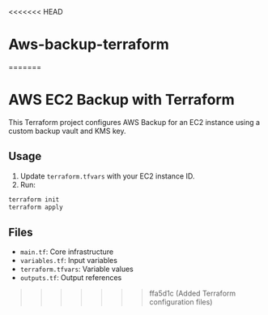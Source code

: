 <<<<<<< HEAD
# Aws-backup-terraform
=======
# AWS EC2 Backup with Terraform

This Terraform project configures AWS Backup for an EC2 instance using a custom backup vault and KMS key.

## Usage

1. Update `terraform.tfvars` with your EC2 instance ID.
2. Run:

```bash
terraform init
terraform apply
```

## Files

- `main.tf`: Core infrastructure
- `variables.tf`: Input variables
- `terraform.tfvars`: Variable values
- `outputs.tf`: Output references
>>>>>>> ffa5d1c (Added Terraform configuration files)
